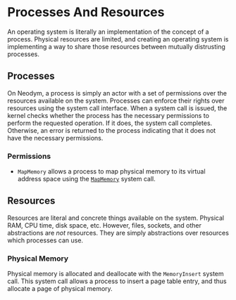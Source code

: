 # Processes And Resources

An operating system is literally an implementation of the concept of a process. Physical resources
are limited, and creating an operating system is implementing a way to share those resources between
mutually distrusting processes.

## Processes

On Neodym, a process is simply an actor with a set of permissions over the resources available on
the system. Processes can enforce their rights over resources using the system call interface. When
a system call is issued, the kernel checks whether the process has the necessary permissions to
perform the requested operation. If it does, the system call completes. Otherwise, an error is
returned to the process indicating that it does not have the necessary permissions.

### Permissions

- `MapMemory` allows a process to map physical memory to its virtual address space using the
  [`MapMemory`](system_calls.md#MapMemory) system call.

## Resources

Resources are literal and concrete things available on the system. Physical RAM, CPU time, disk
space, etc. However, files, sockets, and other abstractions are _not_ resources. They are simply
abstractions over resources which processes can use.

### Physical Memory

Physical memory is allocated and deallocate with the `MemoryInsert` system call. This system call
allows a process to insert a page table entry, and thus allocate a page of physical memory.
